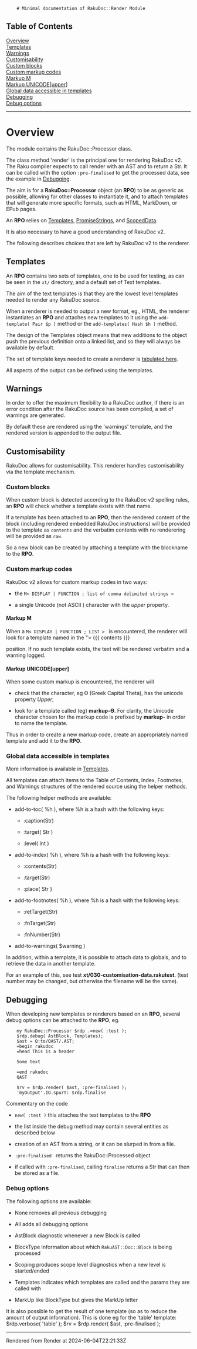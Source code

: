         # Minimal documentation of RakuDoc::Render Module
>
## Table of Contents
[Overview](#overview)  
[Templates](#templates)  
[Warnings](#warnings)  
[Customisability](#customisability)  
[Custom blocks](#custom-blocks)  
[Custom markup codes](#custom-markup-codes)  
[Markup M](#markup-m)  
[Markup UNICODE[upper]](#markup-unicodeupper)  
[Global data accessible in templates](#global-data-accessible-in-templates)  
[Debugging](#debugging-0)  
[Debug options](#debug-options)  

----
# Overview
The module contains the RakuDoc::Processor class.

The class method 'render' is the principal one for rendering RakuDoc v2. The Raku compiler expects to call render with an AST and to return a Str. It can be called with the option `:pre-finalised` to get the processed data, see the example in [Debugging](debugging).

The aim is for a **RakuDoc::Processor** object (an **RPO**) to be as generic as possible, allowing for other classes to instantiate it, and to attach templates that will generate more specific formats, such as HTML, MarkDown, or EPub pages.

An **RPO** relies on [Templates](/Templates.md), [PromiseStrings](/PromiseStrings.md), and [ScopedData](/ScopedData.md).

It is also necessary to have a good understanding of RakuDoc v2.

The following describes choices that are left by RakuDoc v2 to the renderer.

## Templates
An **RPO** contains two sets of templates, one to be used for testing, as can be seen in the `xt/` directory, and a default set of Text templates.

The aim of the text templates is that they are the lowest level templates needed to render any RakuDoc source.

When a renderer is needed to output a new format, eg., HTML, the renderer instantiates an **RPO** and attaches new templates to it using the `add-template( Pair $p )` method or the `add-templates( Hash $h )` method.

The design of the Templates object means that new additions to the object push the previous definition onto a linked list, and so they will always be available by default.

The set of template keys needed to create a renderer is [tabulated here](/test-text-templates.md).

All aspects of the output can be defined using the templates.

## Warnings
In order to offer the maximum flexibility to a RakuDoc author, if there is an error condition after the RakuDoc source has been compiled, a set of warnings are generated.

By default these are rendered using the 'warnings' template, and the rendered version is appended to the output file.

## Customisability
RakuDoc allows for customisability. This renderer handles customisability via the template mechanism.

### Custom blocks
When custom block is detected according to the RakuDoc v2 spelling rules, an **RPO** will check whether a template exists with that name.

If a template has been attached to an **RPO**, then the rendered content of the block (including rendered embedded RakuDoc instructions) will be provided to the template as `contents` and the verbatim contents with no renderering will be provided as `raw`.

So a new block can be created by attaching a template with the blockname to the **RPO**.

### Custom markup codes
RakuDoc v2 allows for custom markup codes in two ways:

*  the `M< DISPLAY | FUNCTION ; list of comma delimited strings > `

*  a single Unicode (not ASCII ) character with the _upper_ property.

#### Markup M
When a `M< DISPLAY | FUNCTION ; LIST > ` is encountered, the renderer will look for a template named in the "> \{\{\{ contents }}}

 position. If no such template exists, the text will be rendered verbatim and a warning logged.

#### Markup UNICODE[upper]
When some custom markup is encountered, the renderer will

*  check that the character, eg Ɵ (Greek Capital Theta), has the unicode property _Upper_;

*  look for a template called (eg) **markup-Ɵ**. For clarity, the Unicode character chosen for the markup code is prefixed by **markup-** in order to name the template.

Thus in order to create a new markup code, create an appropriately named template and add it to the **RPO**.

### Global data accessible in templates
More information is available in [Templates](/Templates.md).

All templates can attach items to the Table of Contents, Index, Footnotes, and Warnings structures of the rendered source using the helper methods.

The following helper methods are available:

*  add-to-toc( %h ), where %h is a hash with the following keys:

	*  :caption(Str)

	*  :target( Str )

	*  :level( Int )

*  add-to-index( %h ), where %h is a hash with the following keys:

	*  :contents(Str)

	*  :target(Str)

	*  :place( Str }

*  add-to-footnotes( %h ), where %h is a hash with the following keys:

	*  :retTarget(Str)

	*  :fnTarget(Str)

	*  :fnNumber(Str}

*  add-to-warnings( $warning )

In addition, within a template, it is possible to attach data to globals, and to retrieve the data in another template.

For an example of this, see test **xt/030-customisation-data.rakutest**. (test number may be changed, but otherwise the filename will be the same).

## Debugging
When developing new templates or renderers based on an **RPO**, several debug options can be attached to the **RPO**, eg.

```
    my RakuDoc::Processor $rdp .=new( :test );
    $rdp.debug( AstBlock, Templates);
    $ast = Q:to/QAST/.AST;
    =begin rakudoc
    =head This is a header

    Some text

    =end rakudoc
    QAST

    $rv = $rdp.render( $ast, :pre-finalised );
    'myOutput'.IO.spurt: $rdp.finalise

```
Commentary on the code

*  `new( :test )` this attaches the test templates to the **RPO**

*  the list inside the debug method may contain several entities as described below

*  creation of an AST from a string, or it can be slurped in from a file.

*  `:pre-finalised ` returns the RakuDoc::Processed object

*  if called with `:pre-finalised`, calling `finalise` returns a Str that can then be stored as a file.

### Debug options
The following options are available:

*  None removes all previous debugging

*  All adds all debugging options

*  AstBlock diagnostic whenever a new Block is called

*  BlockType information about which `RakuAST::Doc::Block` is being processed

*  Scoping produces scope level diagnostics when a new level is started/ended

*  Templates indicates which templates are called and the params they are called with

*  MarkUp like BlockType but gives the MarkUp letter

It is also possible to get the result of one template (so as to reduce the amount of output information). This is done eg for the 'table' template: $rdp.verbose( 'table' ); $rv = $rdp.render( $ast, :pre-finalised );







----
Rendered from Render at 2024-06-04T22:21:33Z